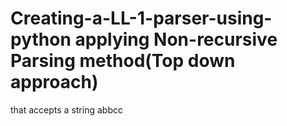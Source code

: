 # Creating-a-LL-1-parser-using-python applying Non-recursive Parsing method(Top down approach)
that accepts a string abbcc
